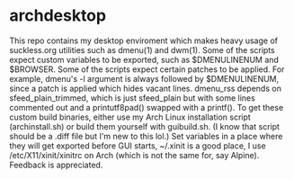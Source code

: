 # archdesktop

This repo contains my desktop enviroment which makes heavy usage of suckless.org utilities such as dmenu(1) and dwm(1).
Some of the scripts expect custom variables to be exported, such as $DMENULINENUM and $BROWSER.
Some of the scripts expect certain patches to be applied. For example, dmenu's -l argument is always followed by $DMENULINENUM, since a patch is applied which hides vacant lines.
dmenu_rss depends on sfeed_plain_trimmed, which is just sfeed_plain but with some lines commented out and a printutf8pad() swapped with a printf().
To get these custom build binaries, either use my Arch Linux installation script (archinstall.sh) or build them yourself with guibuild.sh. (I know that script should be a .diff file but I'm new to this lol.)
Set variables in a place where they will get exported before GUI starts, ~/.xinit is a good place, I use /etc/X11/xinit/xinitrc on Arch (which is not the same for, say Alpine).
Feedback is appreciated.
